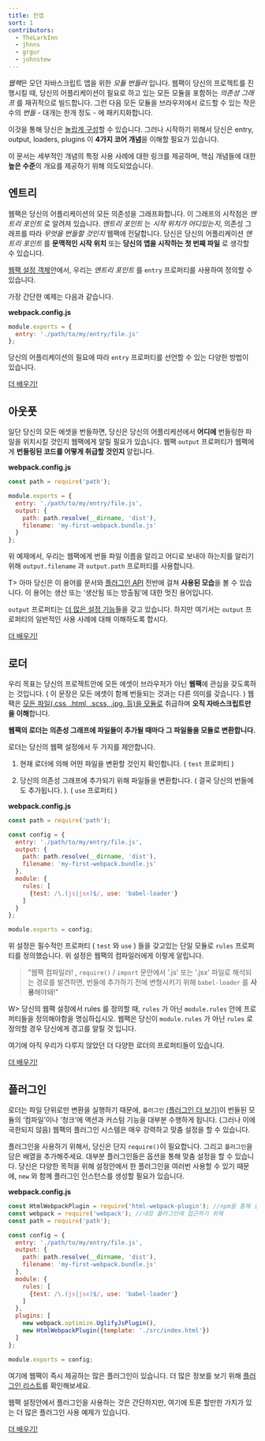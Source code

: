 ```yaml
---
title: 컨셉
sort: 1
contributors:
  - TheLarkInn
  - jhnns
  - grgur
  - johnstew
---
```


<!--*webpack* is a _module bundler_ for modern JavaScript applications. When webpack processes your application, it recursively builds a _dependency graph_ that includes every module your application needs, then packages all of those modules into a small number of _bundles_ - often only one - to be loaded by the browser.-->
*웹팩*은 모던 자바스크립트 앱을 위한 _모듈 번들러_ 입니다. 웹팩이 당신의 프로젝트를 진행시킬 때, 당신의 어플리케이션이 필요로 하고 있는 모든 모듈을 포함하는 _의존성 그래프_ 를 재귀적으로 빌드합니다. 그런 다음 모든 모듈을 브라우저에서 로드할 수 있는 작은 수의 _번들_ - 대개는 한개 정도 - 에 패키지화합니다.

<!--It is [incredibly configurable](/configuration), but to get started you only need to understand **Four Core Concepts**: entry, output, loaders, and plugins.-->
이것을 통해 당신은 [놀랍게 구성](/configuration)할 수 있습니다. 그러나 시작하기 위해서 당신은 entry, output, loaders, plugins 이 **4가지 코어 개념**을 이해할 필요가 있습니다.

<!--This document is intended to give a **high-level** overview of these concepts, while providing links to detailed concept specific use-cases.-->
이 문서는 세부적인 개념의 특정 사용 사례에 대한 링크를 제공하며, 핵심 개념들에 대한 **높은 수준**의 개요를 제공하기 위해 의도되었습니다.

<!--## Entry-->
## 엔트리

<!--webpack creates a graph of all of your application's dependencies. The starting point of this graph is known as an _entry point_. The _entry point_ tells webpack _where to start_ and follows the graph of dependencies to know _what to bundle_. You can think of your application's _entry point_ as the **contextual root** or **the first file to kick off your app**.-->
웹팩은 당신의 어플리케이션의 모든 의존성을 그래프화합니다. 이 그래프의 시작점은 _엔트리 포인트_ 로 알려져 있습니다. _엔트리 포인트_ 는 _시작 위치가 어디있는지_, 의존성 그래프를 따라 _무엇을 번들할 것인지_ 웹팩에 전달합니다. 당신은 당신의 어플리케이션 _엔트리 포인트_ 를 **문맥적인 시작 위치** 또는 **당신의 앱을 시작하는 첫 번째 파일** 로 생각할 수 있습니다.

<!--In webpack we define _entry points_ using the `entry` property in our [webpack configuration object](/configuration).-->
[웹팩 설정 객체](/configuration)안에서, 우리는 _엔트리 포인트_ 를 `entry` 프로퍼티를 사용하여 정의할 수 있습니다.

<!--The simplest example is seen below:-->
가장 간단한 예제는 다음과 같습니다.

**webpack.config.js**

```javascript
module.exports = {
  entry: './path/to/my/entry/file.js'
};
```

<!--There are multiple ways to declare your `entry` property that are specific to your application's needs.-->
당신의 어플리케이션의 필요에 따라 `entry` 프로퍼티를 선언할 수 있는 다양한 방법이 있습니다.

<!--[Learn more!](/concepts/entry-points)-->
[더 배우기!](/concepts/entry-points)

<!--## Output-->
## 아웃풋

<!--Once you've bundled all of your assets together, you still need to tell webpack **where** to bundle your application. The webpack `output` property tells webpack **how to treat bundled code**.-->
일단 당신의 모든 에셋을 번들하면, 당신은 당신의 어플리케션에서 **어디에** 번들링한 파일을 위치시킬 것인지 웹팩에게 알릴 필요가 있습니다. 웹팩 `output` 프로퍼티가 웹팩에게 **번들링된 코드를 어떻게 취급할 것인지** 알립니다.

**webpack.config.js**

```javascript
const path = require('path');

module.exports = {
  entry: './path/to/my/entry/file.js',
  output: {
    path: path.resolve(__dirname, 'dist'),
    filename: 'my-first-webpack.bundle.js'
  }
};
```

<!--In the example above, we use the `output.filename` and the `output.path` properties to tell webpack the name of our bundle and where we want it to be emitted to.-->
위 예제에서, 우리는 웹팩에게 번들 파일 이름을 알리고 어디로 보내야 하는지를 알리기 위해  `output.filename` 과  `output.path` 프로퍼티를 사용합니다.

<!--You may see the term **emitted** or **emit** used throughout our documentation and [plugin API](/api/plugins). This is a fancy term for "produced or discharged".-->
T> 아마 당신은 이 용어를 문서와 [플러그인 API](/api/plugins) 전반에 걸쳐 **사용된 모습**을 볼 수 있습니다. 이 용어는 생산 또는 ‘생산됨 또는 방출됨’에 대한 멋진 용어입니다.

<!--The `output` property has [many more configurable features](/configuration/output), but let's spend some time understanding some of the most common use cases for the `output` property.-->
`output` 프로퍼티는 [더 많은 설정 기능](/configuration/output)들을 갖고 있습니다. 하지만 여기서는 `output` 프로퍼티의 일반적인 사용 사례에 대해 이해하도록 합시다.

<!--[Learn more!](/concepts/output)-->
[더 배우기!](/concepts/output)

<!--## Loaders-->
## 로더

<!--The goal is to have all of the assets in your project to be **webpack's** concern and not the browser's. (This doesn't mean that they all have to be bundled together). webpack treats [every file (.css, .html, .scss, .jpg, etc.) as a module](/concepts/modules). However, webpack **only understands JavaScript**.-->
우리 목표는 당신의 프로젝트안에 모든 에셋이 브라우저가 아닌 **웹팩**에 관심을 갖도록하는 것입니다. ( 이 문장은 모든 에셋이 함께 번들되는 것과는 다른 의미를 갖습니다. ) 웹팩은 [모든 파일(.css, .html, .scss, .jpg, 등)을 모듈로](/concepts/modules) 취급하며 **오직 자바스크립트만을 이해**합니다.

<!--**Loaders in webpack _transform these files into modules_ as they are added to your dependency graph.**-->
**웹팩의 로더는 의존성 그래프에 파일들이 추가될 때마다 그 파일들을 모듈로 변환합니다.**

<!--At a high level, they have two purposes in your webpack config.-->
로더는 당신의 웹팩 설정에서 두 가지를 제안합니다.

<!--1. Identify what files should be transformed by a certain loader. (`test` property)-->
1. 현재 로더에 의해 어떤 파일을 변환할 것인지 확인합니다. ( `test` 프로퍼티 )
<!--2. Transform that file so that it can be added to your dependency graph (and eventually your bundle). (`use` property)-->
2. 당신의 의존성 그래프에 추가되기 위해 파일들을 변환합니다. ( 결국 당신의 번들에도 추가됩니다. ). ( `use` 프로퍼티 )

**webpack.config.js**

```javascript
const path = require('path');

const config = {
  entry: './path/to/my/entry/file.js',
  output: {
    path: path.resolve(__dirname, 'dist'),
    filename: 'my-first-webpack.bundle.js'
  },
  module: {
    rules: [
      {test: /\.(js|jsx)$/, use: 'babel-loader'}
    ]
  }
};

module.exports = config;
```

<!--The configuration above has defined a `rules` property for a single module with two required properties: `test` and `use`. This tells webpack's compiler the following:-->
위 설정은 필수적인 프로퍼티 ( `test` 와 `use` ) 들을 갖고있는 단일 모듈로  `rules` 프로퍼티를 정의했습니다. 위 설정은 웹팩의 컴파일러에게 이렇게 알립니다.

<!--"Hey webpack compiler, when you come across a path that resolves to a '.js' or '.jsx' file inside of a `require()`/`import` statement, **use** the `babel-loader` to transform it before you add it to the bundle".-->
> "웹팩 컴파일러! , `require()` / `import` 문안에서 '.js' 또는 '.jsx' 파일로 해석되는 경로를 발견하면, 번들에 추가하기 전에 변형시키기 위해 `babel-loader` 를 **사용**해야돼!"

<!--It is important to remember when defining rules in your webpack config, you are defining them under `module.rules` and not `rules`. However webpack will yell at you when doing this incorrectly.-->
W> 당신의 웹팩 설정에서 rules 를 정의할 때, `rules` 가 아닌 `module.rules` 안에 프로퍼티들을 정의해야함을 명심하십시오. 웹팩은 당신이 `module.rules` 가 아닌 `rules` 로 정의할 경우 당신에게 경고를 알릴 것 입니다.

<!--There are more specific properties to define on loaders that we haven't yet covered.-->
여기에 아직 우리가 다루지 않았던 더 다양한 로더의 프로퍼티들이 있습니다.

<!--[Learn more!](/concepts/loaders)-->
[더 배우기!](/concepts/loaders)

<!--## Plugins-->
## 플러그인

<!--Since Loaders only execute transforms on a per-file basis, `plugins` are most commonly used (but not limited to) performing actions and custom functionality on "compilations" or "chunks" of your bundled modules [(and so much more)](/concepts/plugins). The webpack Plugin system is [extremely powerful and customizable](/api/plugins).-->
로더는 파일 단위로만 변환을 실행하기 때문에, `플러그인` [(플러그인 더 보기)](/concepts/plugins)이 번들된 모듈의 ‘컴파일’이나 ‘청크’에 액션과 커스텀 기능을 대부분 수행하게 됩니다. (그러나 이에 국한되지 않음) 웹팩의 플러그인 시스템은 매우 강력하고 맞춤 설정을 할 수 있습니다.

<!--In order to use a plugin, you just need to `require()` it and add it to the `plugins` array. Most plugins are customizable via options. Since you can use a plugin multiple times in a config for different purposes, you need to create an instance of it by calling it with `new`.-->
플러그인을 사용하기 위해서, 당신은 단지 `require()`이 필요합니다. 그리고 `플러그인`을 담은 배열을 추가해주세요. 대부분 플러그인들은 옵션을 통해 맞춤 설정을 할 수 있습니다. 당신은 다양한 목적을 위해 설정안에서 한 플러그인을 여러번 사용할 수 있기 때문에, `new` 와 함께 플러그인 인스턴스를 생성할 필요가 있습니다.

**webpack.config.js**

```javascript
const HtmlWebpackPlugin = require('html-webpack-plugin'); //npm을 통해 설치됨
const webpack = require('webpack'); //내장 플러그인에 접근하기 위해
const path = require('path');

const config = {
  entry: './path/to/my/entry/file.js',
  output: {
    path: path.resolve(__dirname, 'dist'),
    filename: 'my-first-webpack.bundle.js'
  },
  module: {
    rules: [
      {test: /\.(js|jsx)$/, use: 'babel-loader'}
    ]
  },
  plugins: [
    new webpack.optimize.UglifyJsPlugin(),
    new HtmlWebpackPlugin({template: './src/index.html'})
  ]
};

module.exports = config;
```

<!--There are many plugins that webpack provides out of the box! Check out our [list of plugins](/plugins) for more information.-->
여기에 웹팩이 즉시 제공하는 많은 플러그인이 있습니다. 더 많은 정보를 보기 위해 [플러그인 리스트](/plugins)를 확인해보세요.

<!--Using plugins in your webpack config is straight-forward, however there are many use-cases that are worth discussing further.-->
웹팩 설정안에서 플러그인을 사용하는 것은 간단하지만, 여기에 토론 할만한 가치가 있는 더 많은  플러그인 사용 예제가 있습니다.

<!--[Learn more!](/concepts/plugins)-->
[더 배우기!](/concepts/plugins)
